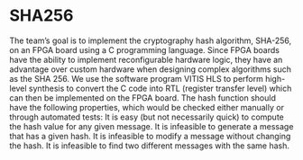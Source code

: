 # SHA256
The team’s goal is to implement the cryptography hash algorithm, SHA-256, on an FPGA board using a C programming language. Since FPGA boards have the ability to implement reconfigurable hardware logic, they have an advantage over custom hardware when designing complex algorithms such as the SHA 256. We use the software program VITIS HLS to perform high-level synthesis to convert the C code into RTL (register transfer level) which can then be implemented on the FPGA board.    The hash function should have the following properties, which would be checked either manually or through automated tests:  It is easy (but not necessarily quick) to compute the hash value for any given message.  It is infeasible to generate a message that has a given hash.  It is infeasible to modify a message without changing the hash.  It is infeasible to find two different messages with the same hash. 
